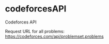 # codeforcesAPI
Codeforces API

Request URL for all problems:
https://codeforces.com/api/problemset.problems
